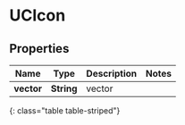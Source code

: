# UCIcon


## Properties

| Name | Type | Description | Notes |
| ------------ | ------------- | ------------- | ------------- |
| **vector** | **String** | vector |  |
{: class="table table-striped"}



